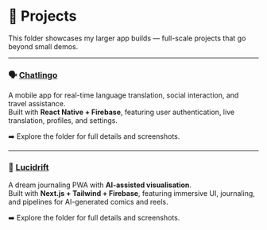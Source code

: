 # 📂 Projects

This folder showcases my larger app builds — full-scale projects that go beyond small demos.  

---

### 🗣️ [Chatlingo](./Chatlingo/README.md)  
A mobile app for real-time language translation, social interaction, and travel assistance.  
Built with **React Native + Firebase**, featuring user authentication, live translation, profiles, and settings.  

➡️ Explore the folder for full details and screenshots.  

---

### 🌌 [Lucidrift](./Lucidrift/README.md)  
A dream journaling PWA with **AI-assisted visualisation**.  
Built with **Next.js + Tailwind + Firebase**, featuring immersive UI, journaling, and pipelines for AI-generated comics and reels.  

➡️ Explore the folder for full details and screenshots.  
